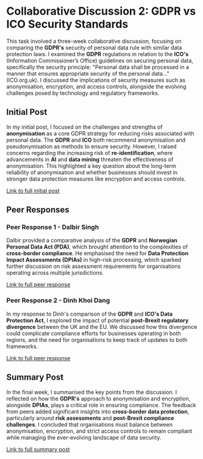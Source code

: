 # Collaborative Discussion 2: GDPR vs ICO Security Standards

This task involved a three-week collaborative discussion, focusing on comparing the **GDPR's** security of personal data rule with similar data protection laws. I examined the **GDPR** regulations in relation to the **ICO's** (Information Commissioner’s Office) guidelines on securing personal data, specifically the security principle: "Personal data shall be processed in a manner that ensures appropriate security of the personal data..." (ICO.org.uk). I discussed the implications of security measures such as anonymisation, encryption, and access controls, alongside the evolving challenges posed by technology and regulatory frameworks.

## Initial Post

In my initial post, I focused on the challenges and strengths of **anonymisation** as a core GDPR strategy for reducing risks associated with personal data. The **GDPR** and **ICO** both recommend anonymisation and pseudonymisation as methods to ensure security. However, I raised concerns regarding the increasing risk of **re-identification**, where advancements in **AI** and **data mining** threaten the effectiveness of anonymisation. This highlighted a key question about the long-term reliability of anonymisation and whether businesses should invest in stronger data protection measures like encryption and access controls.

[Link to full initial post](./Posts/initial-post)

## Peer Responses

### Peer Response 1 - Dalbir Singh
Dalbir provided a comparative analysis of the **GDPR** and **Norwegian Personal Data Act (PDA)**, which brought attention to the complexities of **cross-border compliance**. He emphasised the need for **Data Protection Impact Assessments (DPIAs)** in high-risk processing, which sparked further discussion on risk assessment requirements for organisations operating across multiple jurisdictions.

[Link to full peer response](./Posts/peer-response1)

### Peer Response 2 - Dinh Khoi Dang
In my response to Dinh's comparison of the **GDPR** and **ICO's Data Protection Act**, I explored the impact of potential **post-Brexit regulatory divergence** between the UK and the EU. We discussed how this divergence could complicate compliance efforts for businesses operating in both regions, and the need for organisations to keep track of updates to both frameworks.

[Link to full peer response](./Posts/peer-response2)

## Summary Post

In the final week, I summarised the key points from the discussion. I reflected on how the **GDPR's** approach to anonymisation and encryption, alongside **DPIAs**, plays a critical role in ensuring compliance. The feedback from peers added significant insights into **cross-border data protection**, particularly around **risk assessments** and **post-Brexit compliance challenges**. I concluded that organisations must balance between anonymisation, encryption, and strict access controls to remain compliant while managing the ever-evolving landscape of data security.

[Link to full summary post](./Posts/summary-post)
